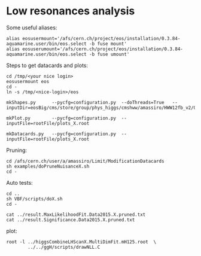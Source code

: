 Low resonances analysis
==============

Some useful aliases:
    
    alias eosusermount='/afs/cern.ch/project/eos/installation/0.3.84-aquamarine.user/bin/eos.select -b fuse mount'
    alias eosuserumount='/afs/cern.ch/project/eos/installation/0.3.84-aquamarine.user/bin/eos.select -b fuse umount'

Steps to get datacards and plots:

    
    cd /tmp/<your nice login>
    eosusermount eos
    cd -
    ln -s /tmp/<nice-login>/eos
    
    mkShapes.py      --pycfg=configuration.py  --doThreads=True   --inputDir=eosBig/cms/store/group/phys_higgs/cmshww/amassiro/HWW12fb_v2/07Jun2016_spring16_mAODv2_12pXfbm1/MCl2loose__hadd__bSFL2pTEff__l2tight/
    
    mkPlot.py        --pycfg=configuration.py  --inputFile=rootFile/plots_X.root
    
    mkDatacards.py   --pycfg=configuration.py  --inputFile=rootFile/plots_X.root


Pruning:

    cd /afs/cern.ch/user/a/amassiro/Limit/ModificationDatacards
    sh examples/doPruneNuisanceX.sh 
    cd -


Auto tests:


    cd ..
    sh VBF/scripts/doX.sh
    cd -

    cat ../result.MaxLikelihoodFit.Data2015.X.pruned.txt
    cat ../result.Significance.Data2015.X.pruned.txt
    
    

plot:

    root -l ../higgsCombineLHScanX.MultiDimFit.mH125.root  \
            ../../ggH/scripts/drawNLL.C

